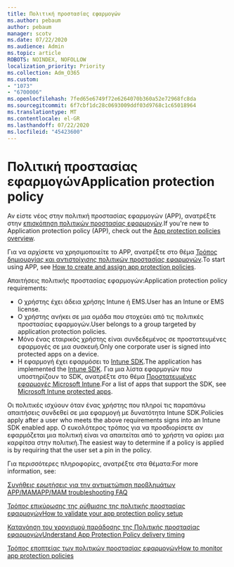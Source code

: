 ```yaml
---
title: Πολιτική προστασίας εφαρμογών
ms.author: pebaum
author: pebaum
manager: scotv
ms.date: 07/22/2020
ms.audience: Admin
ms.topic: article
ROBOTS: NOINDEX, NOFOLLOW
localization_priority: Priority
ms.collection: Adm_O365
ms.custom:
- "1073"
- "6700006"
ms.openlocfilehash: 7fed65e6749f72e6264070b360a52e72968fc8da
ms.sourcegitcommit: 6f7cbf1dc28c0693009ddf03d9768c1c65018964
ms.translationtype: MT
ms.contentlocale: el-GR
ms.lasthandoff: 07/22/2020
ms.locfileid: "45423600"
---
```

# <a name="application-protection-policy"></a><span data-ttu-id="1d0f0-102">Πολιτική προστασίας εφαρμογών</span><span class="sxs-lookup"><span data-stu-id="1d0f0-102">Application protection policy</span></span>

<span data-ttu-id="1d0f0-103">Αν είστε νέος στην πολιτική προστασίας εφαρμογών (APP), ανατρέξτε στην [επισκόπηση πολιτικών προστασίας εφαρμογών](https://docs.microsoft.com/intune/apps/app-protection-policy).</span><span class="sxs-lookup"><span data-stu-id="1d0f0-103">If you're new to Application protection policy (APP), check out the [App protection policies overview](https://docs.microsoft.com/intune/apps/app-protection-policy).</span></span>

<span data-ttu-id="1d0f0-104">Για να αρχίσετε να χρησιμοποιείτε το APP, ανατρέξτε στο θέμα [Τρόπος δημιουργίας και αντιστοίχισης πολιτικών προστασίας εφαρμογών](https://docs.microsoft.com/intune/app-protection-policies).</span><span class="sxs-lookup"><span data-stu-id="1d0f0-104">To start using APP, see [How to create and assign app protection policies](https://docs.microsoft.com/intune/app-protection-policies).</span></span>

<span data-ttu-id="1d0f0-105">Απαιτήσεις πολιτικής προστασίας εφαρμογών:</span><span class="sxs-lookup"><span data-stu-id="1d0f0-105">Application protection policy requirements:</span></span>

- <span data-ttu-id="1d0f0-106">Ο χρήστης έχει άδεια χρήσης Intune ή EMS.</span><span class="sxs-lookup"><span data-stu-id="1d0f0-106">User has an Intune or EMS license.</span></span>
- <span data-ttu-id="1d0f0-107">Ο χρήστης ανήκει σε μια ομάδα που στοχεύει από τις πολιτικές προστασίας εφαρμογών.</span><span class="sxs-lookup"><span data-stu-id="1d0f0-107">User belongs to a group targeted by application protection policies.</span></span>
- <span data-ttu-id="1d0f0-108">Μόνο ένας εταιρικός χρήστης είναι συνδεδεμένος σε προστατευμένες εφαρμογές σε μια συσκευή.</span><span class="sxs-lookup"><span data-stu-id="1d0f0-108">Only one corporate user is signed into protected apps on a device.</span></span>
- <span data-ttu-id="1d0f0-109">Η εφαρμογή έχει εφαρμόσει το [Intune SDK](https://docs.microsoft.com/intune/app-sdk-get-started).</span><span class="sxs-lookup"><span data-stu-id="1d0f0-109">The application has implemented the [Intune SDK](https://docs.microsoft.com/intune/app-sdk-get-started).</span></span> <span data-ttu-id="1d0f0-110">Για μια λίστα εφαρμογών που υποστηρίζουν το SDK, ανατρέξτε στο θέμα [Προστατευμένες εφαρμογές Microsoft Intune](https://docs.microsoft.com/intune/apps-supported-intune-apps).</span><span class="sxs-lookup"><span data-stu-id="1d0f0-110">For a list of apps that support the SDK, see [Microsoft Intune protected apps](https://docs.microsoft.com/intune/apps-supported-intune-apps).</span></span>

<span data-ttu-id="1d0f0-111">Οι πολιτικές ισχύουν όταν ένας χρήστης που πληροί τις παραπάνω απαιτήσεις συνδεθεί σε μια εφαρμογή με δυνατότητα Intune SDK.</span><span class="sxs-lookup"><span data-stu-id="1d0f0-111">Policies apply after a user who meets the above requirements signs into an Intune SDK enabled app.</span></span> <span data-ttu-id="1d0f0-112">Ο ευκολότερος τρόπος για να προσδιορίσετε αν εφαρμόζεται μια πολιτική είναι να απαιτείται από το χρήστη να ορίσει μια καρφίτσα στην πολιτική.</span><span class="sxs-lookup"><span data-stu-id="1d0f0-112">The easiest way to determine if a policy is applied is by requiring that the user set a pin in the policy.</span></span> 

<span data-ttu-id="1d0f0-113">Για περισσότερες πληροφορίες, ανατρέξτε στα θέματα:</span><span class="sxs-lookup"><span data-stu-id="1d0f0-113">For more information, see:</span></span>

[<span data-ttu-id="1d0f0-114">Συνήθεις ερωτήσεις για την αντιμετώπιση προβλημάτων APP/MAM</span><span class="sxs-lookup"><span data-stu-id="1d0f0-114">APP/MAM troubleshooting FAQ</span></span>](https://docs.microsoft.com/intune/apps/troubleshoot-mam)  

[<span data-ttu-id="1d0f0-115">Τρόπος επικύρωσης της ρύθμισης της πολιτικής προστασίας εφαρμογών</span><span class="sxs-lookup"><span data-stu-id="1d0f0-115">How to validate your app protection policy setup</span></span>](https://docs.microsoft.com/intune/app-protection-policies-validate)

[<span data-ttu-id="1d0f0-116">Κατανόηση του χρονισμού παράδοσης της Πολιτικής προστασίας εφαρμογών</span><span class="sxs-lookup"><span data-stu-id="1d0f0-116">Understand App Protection Policy delivery timing</span></span>](https://docs.microsoft.com/intune/app-protection-policy-delivery)  

[<span data-ttu-id="1d0f0-117">Τρόπος εποπτείας των πολιτικών προστασίας εφαρμογών</span><span class="sxs-lookup"><span data-stu-id="1d0f0-117">How to monitor app protection policies</span></span>](https://docs.microsoft.com/intune/app-protection-policies-monitor)